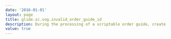 ```yaml
---
date: '2016-01-01'
layout: page
title: glide.sc.sog.invalid_order_guide_id
description: During the processing of a scriptable order guide, create a failure record when the order guide sys_id is invalid
value: true
---
```

